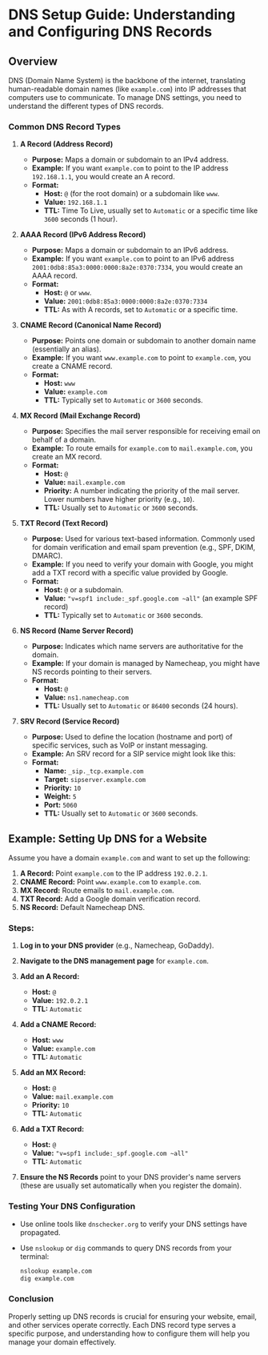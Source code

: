 
# DNS Setup Guide: Understanding and Configuring DNS Records

## Overview
DNS (Domain Name System) is the backbone of the internet, translating human-readable domain names (like `example.com`) into IP addresses that computers use to communicate. To manage DNS settings, you need to understand the different types of DNS records.

### Common DNS Record Types

1. **A Record (Address Record)**
   - **Purpose:** Maps a domain or subdomain to an IPv4 address.
   - **Example:** If you want `example.com` to point to the IP address `192.168.1.1`, you would create an A record.
   - **Format:**
     - **Host:** `@` (for the root domain) or a subdomain like `www`.
     - **Value:** `192.168.1.1`
     - **TTL:** Time To Live, usually set to `Automatic` or a specific time like `3600` seconds (1 hour).

2. **AAAA Record (IPv6 Address Record)**
   - **Purpose:** Maps a domain or subdomain to an IPv6 address.
   - **Example:** If you want `example.com` to point to an IPv6 address `2001:0db8:85a3:0000:0000:8a2e:0370:7334`, you would create an AAAA record.
   - **Format:**
     - **Host:** `@` or `www`.
     - **Value:** `2001:0db8:85a3:0000:0000:8a2e:0370:7334`
     - **TTL:** As with A records, set to `Automatic` or a specific time.

3. **CNAME Record (Canonical Name Record)**
   - **Purpose:** Points one domain or subdomain to another domain name (essentially an alias).
   - **Example:** If you want `www.example.com` to point to `example.com`, you create a CNAME record.
   - **Format:**
     - **Host:** `www`
     - **Value:** `example.com`
     - **TTL:** Typically set to `Automatic` or `3600` seconds.

4. **MX Record (Mail Exchange Record)**
   - **Purpose:** Specifies the mail server responsible for receiving email on behalf of a domain.
   - **Example:** To route emails for `example.com` to `mail.example.com`, you create an MX record.
   - **Format:**
     - **Host:** `@`
     - **Value:** `mail.example.com`
     - **Priority:** A number indicating the priority of the mail server. Lower numbers have higher priority (e.g., `10`).
     - **TTL:** Usually set to `Automatic` or `3600` seconds.

5. **TXT Record (Text Record)**
   - **Purpose:** Used for various text-based information. Commonly used for domain verification and email spam prevention (e.g., SPF, DKIM, DMARC).
   - **Example:** If you need to verify your domain with Google, you might add a TXT record with a specific value provided by Google.
   - **Format:**
     - **Host:** `@` or a subdomain.
     - **Value:** `"v=spf1 include:_spf.google.com ~all"` (an example SPF record)
     - **TTL:** Typically set to `Automatic` or `3600` seconds.

6. **NS Record (Name Server Record)**
   - **Purpose:** Indicates which name servers are authoritative for the domain.
   - **Example:** If your domain is managed by Namecheap, you might have NS records pointing to their servers.
   - **Format:**
     - **Host:** `@`
     - **Value:** `ns1.namecheap.com`
     - **TTL:** Usually set to `Automatic` or `86400` seconds (24 hours).

7. **SRV Record (Service Record)**
   - **Purpose:** Used to define the location (hostname and port) of specific services, such as VoIP or instant messaging.
   - **Example:** An SRV record for a SIP service might look like this:
   - **Format:**
     - **Name:** `_sip._tcp.example.com`
     - **Target:** `sipserver.example.com`
     - **Priority:** `10`
     - **Weight:** `5`
     - **Port:** `5060`
     - **TTL:** Usually set to `Automatic` or `3600` seconds.

## Example: Setting Up DNS for a Website
Assume you have a domain `example.com` and want to set up the following:

1. **A Record:** Point `example.com` to the IP address `192.0.2.1`.
2. **CNAME Record:** Point `www.example.com` to `example.com`.
3. **MX Record:** Route emails to `mail.example.com`.
4. **TXT Record:** Add a Google domain verification record.
5. **NS Record:** Default Namecheap DNS.

### Steps:

1. **Log in to your DNS provider** (e.g., Namecheap, GoDaddy).
2. **Navigate to the DNS management page** for `example.com`.
3. **Add an A Record:**
   - **Host:** `@`
   - **Value:** `192.0.2.1`
   - **TTL:** `Automatic`

4. **Add a CNAME Record:**
   - **Host:** `www`
   - **Value:** `example.com`
   - **TTL:** `Automatic`

5. **Add an MX Record:**
   - **Host:** `@`
   - **Value:** `mail.example.com`
   - **Priority:** `10`
   - **TTL:** `Automatic`

6. **Add a TXT Record:**
   - **Host:** `@`
   - **Value:** `"v=spf1 include:_spf.google.com ~all"`
   - **TTL:** `Automatic`

7. **Ensure the NS Records** point to your DNS provider's name servers (these are usually set automatically when you register the domain).

### Testing Your DNS Configuration

- Use online tools like `dnschecker.org` to verify your DNS settings have propagated.
- Use `nslookup` or `dig` commands to query DNS records from your terminal:

   ```bash
   nslookup example.com
   dig example.com
   ```

### Conclusion
Properly setting up DNS records is crucial for ensuring your website, email, and other services operate correctly. Each DNS record type serves a specific purpose, and understanding how to configure them will help you manage your domain effectively.
